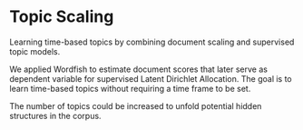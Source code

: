 # Topic Scaling
Learning time-based topics by combining document scaling and supervised topic models.

We applied Wordfish to estimate document scores that later serve as dependent variable for supervised Latent Dirichlet Allocation.
The goal is to learn time-based topics without requiring a time frame to be set.

The number of topics could be increased to unfold potential hidden structures in the corpus.
